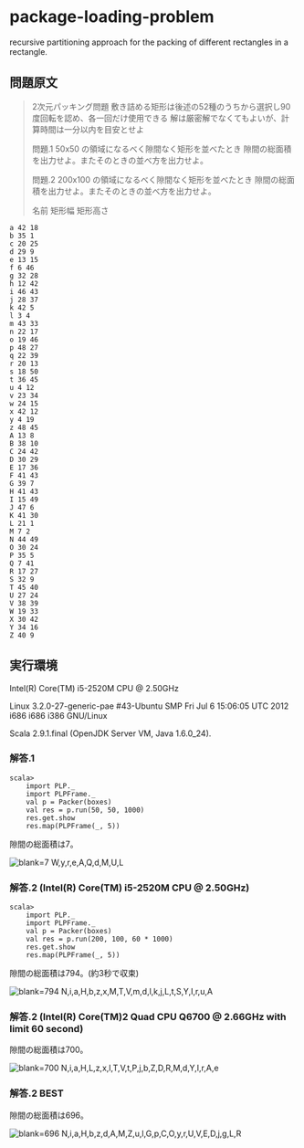 package-loading-problem
=======================

recursive partitioning approach for the packing of different rectangles in a rectangle.

## 問題原文

> 2次元パッキング問題
> 敷き詰める矩形は後述の52種のうちから選択し90度回転を認め、各一回だけ使用できる
> 解は厳密解でなくてもよいが、計算時間は一分以内を目安とせよ
>
> 問題.1 50x50 の領域になるべく隙間なく矩形を並べたとき
>        隙間の総面積を出力せよ。またそのときの並べ方を出力せよ。
>
> 問題.2 200x100 の領域になるべく隙間なく矩形を並べたとき
>        隙間の総面積を出力せよ。またそのときの並べ方を出力せよ。
>
> 名前 矩形幅 矩形高さ

    a 42 18
    b 35 1
    c 20 25
    d 29 9
    e 13 15
    f 6 46
    g 32 28
    h 12 42
    i 46 43
    j 28 37
    k 42 5
    l 3 4
    m 43 33
    n 22 17
    o 19 46
    p 48 27
    q 22 39
    r 20 13
    s 18 50
    t 36 45
    u 4 12
    v 23 34
    w 24 15
    x 42 12
    y 4 19
    z 48 45
    A 13 8
    B 38 10
    C 24 42
    D 30 29
    E 17 36
    F 41 43
    G 39 7
    H 41 43
    I 15 49
    J 47 6
    K 41 30
    L 21 1
    M 7 2
    N 44 49
    O 30 24
    P 35 5
    Q 7 41
    R 17 27
    S 32 9
    T 45 40
    U 27 24
    V 38 39
    W 19 33
    X 30 42
    Y 34 16
    Z 40 9

## 実行環境

Intel(R) Core(TM) i5-2520M CPU @ 2.50GHz

Linux 3.2.0-27-generic-pae #43-Ubuntu SMP Fri Jul 6 15:06:05 UTC 2012 i686 i686 i386 GNU/Linux

Scala 2.9.1.final (OpenJDK Server VM, Java 1.6.0_24).

### 解答.1

    scala>
        import PLP._
        import PLPFrame._
        val p = Packer(boxes)
        val res = p.run(50, 50, 1000)
        res.get.show
        res.map(PLPFrame(_, 5))

隙間の総面積は7。

![blank=7 W,y,r,e,A,Q,d,M,U,L](https://raw.github.com/tono-nakae/package-loading-problem/master/Answer1.png)

### 解答.2 (Intel(R) Core(TM) i5-2520M CPU @ 2.50GHz)

    scala>
        import PLP._
        import PLPFrame._
        val p = Packer(boxes)
        val res = p.run(200, 100, 60 * 1000)
        res.get.show
        res.map(PLPFrame(_, 5))

隙間の総面積は794。(約3秒で収束)

![blank=794 N,i,a,H,b,z,x,M,T,V,m,d,l,k,j,L,t,S,Y,I,r,u,A](https://raw.github.com/tono-nakae/package-loading-problem/master/Answer2.png)

### 解答.2 (Intel(R) Core(TM)2 Quad CPU Q6700 @ 2.66GHz with limit 60 second)

隙間の総面積は700。

![blank=700 N,i,a,H,L,z,x,l,T,V,t,P,j,b,Z,D,R,M,d,Y,I,r,A,e](https://raw.github.com/tono-nakae/package-loading-problem/master/Answer2-Core2QuadQ6700@2.66GHz.png)

### 解答.2 BEST

隙間の総面積は696。

![blank=696 N,i,a,H,b,z,d,A,M,Z,u,l,G,p,C,O,y,r,U,V,E,D,j,g,L,R](https://raw.github.com/tono-nakae/package-loading-problem/master/Answer2-best.png)
